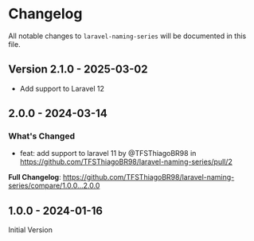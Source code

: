 # Changelog

All notable changes to `laravel-naming-series` will be documented in this file.

## Version 2.1.0 - 2025-03-02

- Add support to Laravel 12

## 2.0.0 - 2024-03-14

### What's Changed

* feat: add support to laravel 11 by @TFSThiagoBR98 in https://github.com/TFSThiagoBR98/laravel-naming-series/pull/2

**Full Changelog**: https://github.com/TFSThiagoBR98/laravel-naming-series/compare/1.0.0...2.0.0

## 1.0.0 - 2024-01-16

Initial Version

